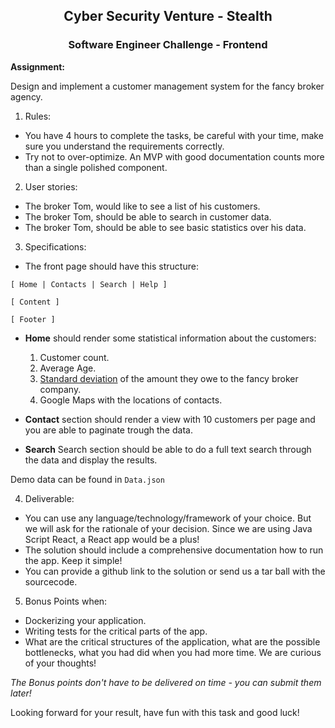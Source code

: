<center>
     <h2>Cyber Security Venture - Stealth</h2> 
     <h3>Software Engineer Challenge - Frontend</h3>
</center>
 
**Assignment:**

Design and implement a customer management system for the fancy broker agency.

1. Rules:

* You have 4 hours to complete the tasks, be careful with your time, make sure you understand the requirements correctly.
* Try not to over-optimize. An MVP with good documentation counts more than a single polished component.



2. User stories:

* The broker Tom, would like to see a list of his customers.
* The broker Tom, should be able to search in customer data.
* The broker Tom, should be able to see basic statistics over his data.

3. Specifications:

  * The front page should have this structure:
  ```
  [ Home | Contacts | Search | Help ]
  
  [ Content ]
  
  [ Footer ]
  ```
* **Home** should render some statistical information about the customers:
  
  1. Customer count.
  2. Average Age.
  3. [Standard deviation](https://en.wikipedia.org/wiki/Standard_deviation) of the amount they owe to the fancy broker company.
  4. Google Maps with the locations of contacts.
  
* **Contact** section should render a view with 10 customers per page and you are able to paginate trough the data.

* **Search**  Search section should be able to do a full text search through the data and display the results.

Demo data can be found in `Data.json`

4. Deliverable:

* You can use any language/technology/framework of your choice. But we will ask for the rationale of your decision. Since we are using Java Script React, a React app would be a plus!
* The solution should include a comprehensive documentation how to run the app. Keep it simple!
* You can provide a github link to the solution or send us a tar ball with the sourcecode. 

5. Bonus Points when:

* Dockerizing your application.
* Writing tests for the critical parts of the app.
* What are the critical structures of the application, what are the possible bottlenecks, what you had did when you had more time. We are curious of your thoughts! 

_The Bonus points don't have to be delivered on time - you can submit them later!_ 


Looking forward for your result, have fun with this task and good luck! 




              

 

  








